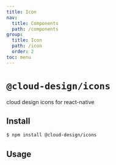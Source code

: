 ```yaml
---
title: Icon
nav:
  title: Components
  path: /components
group:
  title: Icon
  path: /icon
  order: 2
toc: menu
---
```


# `@cloud-design/icons`

cloud design icons for react-native

## Install

```sh
$ npm install @cloud-design/icons
```

## Usage

<code src="./demo/index.tsx"></code>

